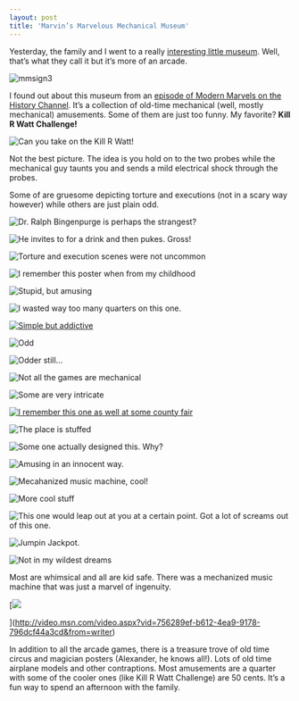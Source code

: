 ```yaml
---
layout: post
title: 'Marvin’s Marvelous Mechanical Museum'
---
```

Yesterday, the family and I went to a really [interesting little museum](http://marvin3m.com/). Well, that’s what they call it but it’s more of an arcade.

![mmsign3](/cdn/images/blog/MarvinsMarvelousMechanicalMuseum_9E37/mmsign3.jpg)

I found out about this museum from an [episode of Modern Marvels on the History Channel](http://www.pinrepair.com/movies/marvin1.wmv). It’s a collection of old-time mechanical (well, mostly mechanical) amusements. Some of them are just too funny. My favorite? **Kill R Watt Challenge!**

![Can you take on the Kill R Watt!](/cdn/images/blog/MarvinsMarvelousMechanicalMuseum_9E37/CIMG2619.jpg)

Not the best picture. The idea is you hold on to the two probes while the mechanical guy taunts you and sends a mild electrical shock through the probes.

Some of are gruesome depicting torture and executions (not in a scary way however) while others are just plain odd.

![Dr. Ralph Bingenpurge is perhaps the strangest?](/cdn/images/blog/MarvinsMarvelousMechanicalMuseum_9E37/CIMG2617.jpg)

![He invites to for a drink and then pukes. Gross!](/cdn/images/blog/MarvinsMarvelousMechanicalMuseum_9E37/CIMG2630.jpg)

![Torture and execution scenes were not uncommon](/cdn/images/blog/MarvinsMarvelousMechanicalMuseum_9E37/CIMG2631.jpg)

![I remember this poster when from my childhood](/cdn/images/blog/MarvinsMarvelousMechanicalMuseum_9E37/CIMG2632.jpg)

![Stupid, but amusing](/cdn/images/blog/MarvinsMarvelousMechanicalMuseum_9E37/CIMG2633.jpg)

![I wasted way too many quarters on this one.](/cdn/images/blog/MarvinsMarvelousMechanicalMuseum_9E37/CIMG2634.jpg)

[![Simple but addictive](/cdn/images/blog/MarvinsMarvelousMechanicalMuseum_9E37/CIMG2635_thumb.jpg)](/cdn/images/blog/MarvinsMarvelousMechanicalMuseum_9E37/CIMG2635.jpg)

![Odd](/cdn/images/blog/MarvinsMarvelousMechanicalMuseum_9E37/CIMG2636.jpg)

![Odder still...](/cdn/images/blog/MarvinsMarvelousMechanicalMuseum_9E37/CIMG2637.jpg)

![Not all the games are mechanical](/cdn/images/blog/MarvinsMarvelousMechanicalMuseum_9E37/CIMG2638.jpg)

![Some are very intricate](/cdn/images/blog/MarvinsMarvelousMechanicalMuseum_9E37/CIMG2639.jpg)

[![I remember this one as well at some county fair](/cdn/images/blog/MarvinsMarvelousMechanicalMuseum_9E37/CIMG2618_thumb.jpg)](/cdn/images/blog/MarvinsMarvelousMechanicalMuseum_9E37/CIMG2618.jpg)

![The place is stuffed](/cdn/images/blog/MarvinsMarvelousMechanicalMuseum_9E37/CIMG2620.jpg)

![Some one actually designed this. Why?](/cdn/images/blog/MarvinsMarvelousMechanicalMuseum_9E37/CIMG2623.jpg)

![Amusing in an innocent way.](/cdn/images/blog/MarvinsMarvelousMechanicalMuseum_9E37/CIMG2624.jpg)

![Mecahanized music machine, cool!](/cdn/images/blog/MarvinsMarvelousMechanicalMuseum_9E37/CIMG2625.jpg)

![More cool stuff](/cdn/images/blog/MarvinsMarvelousMechanicalMuseum_9E37/CIMG2626.jpg)

![This one would leap out at you at a certain point. Got a lot of screams out of this one.](/cdn/images/blog/MarvinsMarvelousMechanicalMuseum_9E37/CIMG2627.jpg)

![Jumpin Jackpot.](/cdn/images/blog/MarvinsMarvelousMechanicalMuseum_9E37/CIMG2628.jpg)

![Not in my wildest dreams](/cdn/images/blog/MarvinsMarvelousMechanicalMuseum_9E37/CIMG2629.jpg)

Most are whimsical and all are kid safe. There was a mechanized music machine that was just a marvel of ingenuity.

[![](/cdn/images/blog/MarvinsMarvelousMechanicalMuseum_9E37/video1a72c5b3916e.jpg)

](http://video.msn.com/video.aspx?vid=756289ef-b612-4ea9-9178-796dcf44a3cd&from=writer)

In addition to all the arcade games, there is a treasure trove of old time circus and magician posters (Alexander, he knows all!). Lots of old time airplane models and other contraptions. Most amusements are a quarter with some of the cooler ones (like Kill R Watt Challenge) are 50 cents. It’s a fun way to spend an afternoon with the family.
